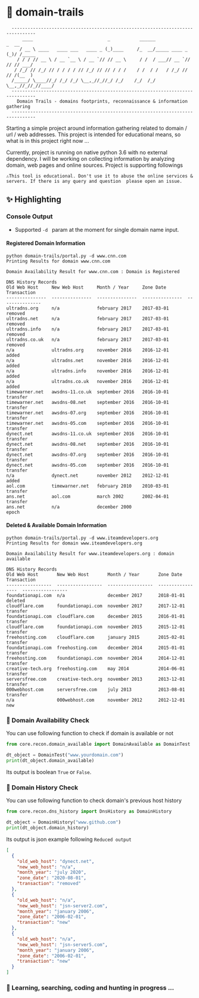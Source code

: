 # 🔗 domain-trails 
````shell
  -------------------------------------------------------------------------------
      ____                            _           ______              _  __     
     / __ \ ____   ____ ___   ____ _ (_)____     /_  __/_____ ____ _ (_)/ /_____
    / / / // __ \ / __ `__ \ / __ `// // __ \     / /  / ___// __ `// // // ___/
   / /_/ // /_/ // / / / / // /_/ // // / / /    / /  / /   / /_/ // // /(__  ) 
  /_____/ \____//_/ /_/ /_/ \__,_//_//_/ /_/    /_/  /_/    \__,_//_//_//____/  
  -------------------------------------------------------------------------------
    Domain Trails - domains footprints, reconnaissance & information gathering   
  -------------------------------------------------------------------------------
````
Starting a simple project around information gathering related to domain / url / web addresses. This project is intended
for educational means, so what is in this project right now ...

Currently, project is running on native python 3.6 with no external dependency. I will be working on collecting
information by analyzing domain, web pages and online sources. Project is supporting followings

`⚠️This tool is educational. Don't use it to abuse the online services & servers. If there is any query and question 
please open an issue.`  



## ✨ Highlighting

### Console Output

- Supported `-d ` param at the moment for single domain name input.

#### Registered Domain Information

````commandline
python domain-trails/portal.py -d www.cnn.com
Printing Results for domain www.cnn.com

Domain Availability Result for www.cnn.com : Domain is Registered

DNS History Records
Old Web Host     New Web Host     Month / Year     Zone Date        Transaction      
---------------  ---------------  ---------------  ---------------  ---------------  
ultradns.org     n/a              february 2017    2017-03-01       removed          
ultradns.net     n/a              february 2017    2017-03-01       removed          
ultradns.info    n/a              february 2017    2017-03-01       removed          
ultradns.co.uk   n/a              february 2017    2017-03-01       removed          
n/a              ultradns.org     november 2016    2016-12-01       added            
n/a              ultradns.net     november 2016    2016-12-01       added            
n/a              ultradns.info    november 2016    2016-12-01       added            
n/a              ultradns.co.uk   november 2016    2016-12-01       added            
timewarner.net   awsdns-11.co.uk  september 2016   2016-10-01       transfer         
timewarner.net   awsdns-08.net    september 2016   2016-10-01       transfer         
timewarner.net   awsdns-07.org    september 2016   2016-10-01       transfer         
timewarner.net   awsdns-05.com    september 2016   2016-10-01       transfer         
dynect.net       awsdns-11.co.uk  september 2016   2016-10-01       transfer         
dynect.net       awsdns-08.net    september 2016   2016-10-01       transfer         
dynect.net       awsdns-07.org    september 2016   2016-10-01       transfer         
dynect.net       awsdns-05.com    september 2016   2016-10-01       transfer         
n/a              dynect.net       november 2012    2012-12-01       added            
aol.com          timewarner.net   february 2010    2010-03-01       transfer         
ans.net          aol.com          march 2002       2002-04-01       transfer         
ans.net          n/a              december 2000                     epoch    
````

#### Deleted & Available Domain Information

````commandline
python domain-trails/portal.py -d www.iteamdevelopers.org
Printing Results for domain www.iteamdevelopers.org

Domain Availability Result for www.iteamdevelopers.org : domain available

DNS History Records
Old Web Host       New Web Host       Month / Year       Zone Date          Transaction        
-----------------  -----------------  -----------------  -----------------  -----------------  
foundationapi.com  n/a                december 2017      2018-01-01         deleted            
cloudflare.com     foundationapi.com  november 2017      2017-12-01         transfer           
foundationapi.com  cloudflare.com     december 2015      2016-01-01         transfer           
cloudflare.com     foundationapi.com  november 2015      2015-12-01         transfer           
freehosting.com    cloudflare.com     january 2015       2015-02-01         transfer           
foundationapi.com  freehosting.com    december 2014      2015-01-01         transfer           
freehosting.com    foundationapi.com  november 2014      2014-12-01         transfer           
creative-tech.org  freehosting.com    may 2014           2014-06-01         transfer           
serversfree.com    creative-tech.org  november 2013      2013-12-01         transfer           
000webhost.com     serversfree.com    july 2013          2013-08-01         transfer           
n/a                000webhost.com     november 2012      2012-12-01         new    
````

### 🙋 Domain Availability Check

You can use following function to check if domain is available or not

````python
from core.recon.domain_available import DomainAvailable as DomainTest

dt_object = DomainTest("www.yourdomain.com")
print(dt_object.domain_available)
````

Its output is boolean `True` or `False`.

### 📜 Domain History Check

You can use following function to check domain's previous host history

````python
from core.recon.dns_history import DnsHistory as DomainHistory

dt_object = DomainHistory("www.github.com")
print(dt_object.domain_history)
````

Its output is json example following `Reduced output`
````json
[
  {
    "old_web_host": "dynect.net",
    "new_web_host": "n/a",
    "month_year": "july 2020",
    "zone_date": "2020-08-01",
    "transaction": "removed"
  },
  {
    "old_web_host": "n/a",
    "new_web_host": "jsn-server2.com",
    "month_year": "january 2006",
    "zone_date": "2006-02-01",
    "transaction": "new"
  },
  {
    "old_web_host": "n/a",
    "new_web_host": "jsn-server5.com",
    "month_year": "january 2006",
    "zone_date": "2006-02-01",
    "transaction": "new"
  }
]

````

### 🚧 Learning, searching, coding and hunting in progress ... 